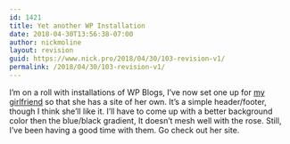```yaml
---
id: 1421
title: Yet another WP Installation
date: 2018-04-30T13:56:38-07:00
author: nickmoline
layout: revision
guid: https://www.nick.pro/2018/04/30/103-revision-v1/
permalink: /2018/04/30/103-revision-v1/
---
```

I&#8217;m on a roll with installations of WP Blogs, I&#8217;ve now set one up for <a title="Serenity's Thoughts" target="_blank" href="http://www.barbara.pro/" rel="noopener">my girlfriend</a> so that she has a site of her own. It&#8217;s a simple header/footer, though I think she&#8217;ll like it. I&#8217;ll have to come up with a better background color then the blue/black gradient, It doesn&#8217;t mesh well with the rose. Still, I&#8217;ve been having a good time with them. Go check out her site.